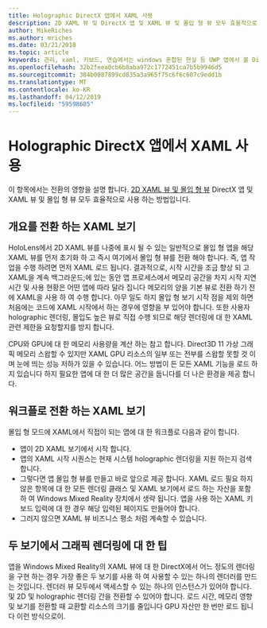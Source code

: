 ```yaml
---
title: Holographic DirectX 앱에서 XAML 사용
description: 2D XAML 뷰 및 DirectX 앱 및 XAML 뷰 및 몰입 형 뷰 모두 효율적으로 사용 하는 방법의 몰입 형 뷰 간의 전환의 영향에 설명 합니다.
author: MikeRiches
ms.author: mriches
ms.date: 03/21/2018
ms.topic: article
keywords: 관리, xaml, 키보드, 연습에서는 windows 혼합된 현실 등 UWP 앱에서 볼 DirectX
ms.openlocfilehash: 32b2feea0cb6b8aba972c1772451ca7b5b9946d5
ms.sourcegitcommit: 384b0087899cd835a3a965f75c6f6c607c9edd1b
ms.translationtype: MT
ms.contentlocale: ko-KR
ms.lasthandoff: 04/12/2019
ms.locfileid: "59598685"
---
```

# <a name="using-xaml-with-holographic-directx-apps"></a>Holographic DirectX 앱에서 XAML 사용

이 항목에서는 전환의 영향을 설명 합니다. [2D XAML 뷰 및 몰입 형 뷰](app-views.md) DirectX 앱 및 XAML 뷰 및 몰입 형 뷰 모두 효율적으로 사용 하는 방법입니다.

## <a name="xaml-view-switching-overview"></a>개요를 전환 하는 XAML 보기

HoloLens에서 2D XAML 뷰를 나중에 표시 될 수 있는 일반적으로 몰입 형 앱을 해당 XAML 뷰를 먼저 초기화 하 고 즉시 여기에서 몰입 형 뷰를 전환 해야 합니다. 즉, 앱 작업을 수행 하려면 먼저 XAML 로드 됩니다. 결과적으로, 시작 시간을 조금 향상 되 고 XAML을 계속 백그라운드;에 있는 동안 앱 프로세스에서 메모리 공간을 차지 시작 지연 시간 및 사용 현황은 어떤 앱에 따라 달라 집니다 메모리의 양을 기본 뷰로 전환 하기 전에 XAML을 사용 하 여 수행 합니다. 아무 일도 하지 몰입 형 보기 시작 점을 제외 하면 처음에는 코드에 XAML 시작에서 하는 경우에 영향을 부 있어야 합니다. 또한 사용자 holographic 렌더링, 몰입도 높은 뷰로 직접 수행 되므로 해당 렌더링에 대 한 XAML 관련 제한을 요청할지를 방지 합니다.

CPU와 GPU에 대 한 메모리 사용량을 계산 하는 참고 합니다. Direct3D 11 가상 그래픽 메모리 스왑할 수 있지만 XAML GPU 리소스의 일부 또는 전부를 스왑할 못할 것 이며 눈에 띄는 성능 저하가 있을 수 있습니다. 어느 방법이 든 모든 XAML 기능을 로드 하지 있습니다 하지 필요한 앱에 대 한 더 많은 공간을 둡니다를 더 나은 환경을 제공 합니다.

## <a name="xaml-view-switching-workflow"></a>워크플로 전환 하는 XAML 보기

몰입 형 모드에 XAML에서 직접이 되는 앱에 대 한 워크플로 다음과 같이 합니다.
* 앱이 2D XAML 보기에서 시작 합니다.
* 앱의 XAML 시작 시퀀스는 현재 시스템 holographic 렌더링을 지원 하는지 검색 합니다.
* 그렇다면 앱 몰입 형 뷰를 만들고 바로 앞으로 제공 합니다. XAML 로드 필요 하지 않은 항목에 대 한 모든 렌더링 클래스 및 XAML 보기에서 로드 하는 자산을 포함 하 여 Windows Mixed Reality 장치에서 생략 됩니다. 앱을 사용 하는 XAML 키보드 입력에 대 한 경우 해당 입력된 페이지도 만들어야 합니다.
* 그러지 않으면 XAML 뷰 비즈니스 평소 처럼 계속할 수 있습니다.

## <a name="tip-for-rendering-graphics-across-both-views"></a>두 보기에서 그래픽 렌더링에 대 한 팁

앱을 Windows Mixed Reality의 XAML 뷰에 대 한 DirectX에서 어느 정도의 렌더링을 구현 하는 경우 가장 좋은 두 보기를 사용 하 여 사용할 수 있는 하나의 렌더러를 만드는 것입니다. 렌더러 뷰 모두에서 액세스할 수 있는 하나의 인스턴스가 있어야 합니다. 및 2D 및 holographic 렌더링 간을 전환할 수 있어야 합니다. 로드 시간, 메모리 영향 및 보기를 전환할 때 교환할 리소스의 크기를 줄입니다 GPU 자산만 한 번만 로드 됩니다 이런 방식으로이.
